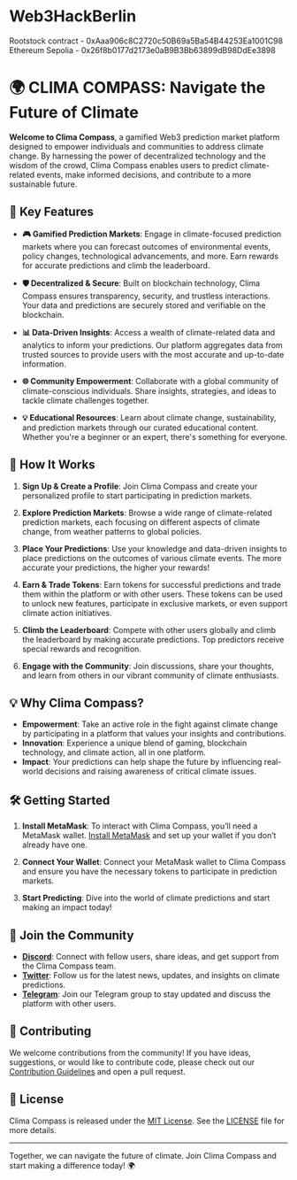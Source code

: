 # Web3HackBerlin
 
Rootstock contract - 0xAaa906c8C2720c50B69a5Ba54B44253Ea1001C98
Ethereum Sepolia - 0x26f8b0177d2173e0aB9B3Bb63899dB98DdEe3898

# 🌍 **CLIMA COMPASS: Navigate the Future of Climate**

**Welcome to Clima Compass**, a gamified Web3 prediction market platform designed to empower individuals and communities to address climate change. By harnessing the power of decentralized technology and the wisdom of the crowd, Clima Compass enables users to predict climate-related events, make informed decisions, and contribute to a more sustainable future.

## 🚀 **Key Features**

- **🎮 Gamified Prediction Markets**: Engage in climate-focused prediction markets where you can forecast outcomes of environmental events, policy changes, technological advancements, and more. Earn rewards for accurate predictions and climb the leaderboard.

- **🛡️ Decentralized & Secure**: Built on blockchain technology, Clima Compass ensures transparency, security, and trustless interactions. Your data and predictions are securely stored and verifiable on the blockchain.

- **📊 Data-Driven Insights**: Access a wealth of climate-related data and analytics to inform your predictions. Our platform aggregates data from trusted sources to provide users with the most accurate and up-to-date information.

- **🌐 Community Empowerment**: Collaborate with a global community of climate-conscious individuals. Share insights, strategies, and ideas to tackle climate challenges together.

- **💡 Educational Resources**: Learn about climate change, sustainability, and prediction markets through our curated educational content. Whether you're a beginner or an expert, there's something for everyone.

## 🎯 **How It Works**

1. **Sign Up & Create a Profile**: Join Clima Compass and create your personalized profile to start participating in prediction markets.
   
2. **Explore Prediction Markets**: Browse a wide range of climate-related prediction markets, each focusing on different aspects of climate change, from weather patterns to global policies.

3. **Place Your Predictions**: Use your knowledge and data-driven insights to place predictions on the outcomes of various climate events. The more accurate your predictions, the higher your rewards!

4. **Earn & Trade Tokens**: Earn tokens for successful predictions and trade them within the platform or with other users. These tokens can be used to unlock new features, participate in exclusive markets, or even support climate action initiatives.

5. **Climb the Leaderboard**: Compete with other users globally and climb the leaderboard by making accurate predictions. Top predictors receive special rewards and recognition.

6. **Engage with the Community**: Join discussions, share your thoughts, and learn from others in our vibrant community of climate enthusiasts.

## 💡 **Why Clima Compass?**

- **Empowerment**: Take an active role in the fight against climate change by participating in a platform that values your insights and contributions.
- **Innovation**: Experience a unique blend of gaming, blockchain technology, and climate action, all in one platform.
- **Impact**: Your predictions can help shape the future by influencing real-world decisions and raising awareness of critical climate issues.

## 🛠️ **Getting Started**

1. **Install MetaMask**: To interact with Clima Compass, you’ll need a MetaMask wallet. [Install MetaMask](https://metamask.io/) and set up your wallet if you don’t already have one.

2. **Connect Your Wallet**: Connect your MetaMask wallet to Clima Compass and ensure you have the necessary tokens to participate in prediction markets.

3. **Start Predicting**: Dive into the world of climate predictions and start making an impact today!

## 👥 **Join the Community**

- **[Discord](#)**: Connect with fellow users, share ideas, and get support from the Clima Compass team.
- **[Twitter](#)**: Follow us for the latest news, updates, and insights on climate predictions.
- **[Telegram](#)**: Join our Telegram group to stay updated and discuss the platform with other users.

## 📝 **Contributing**

We welcome contributions from the community! If you have ideas, suggestions, or would like to contribute code, please check out our [Contribution Guidelines](#) and open a pull request.

## 📄 **License**

Clima Compass is released under the [MIT License](#). See the [LICENSE](#) file for more details.

---

Together, we can navigate the future of climate. Join Clima Compass and start making a difference today! 🌍